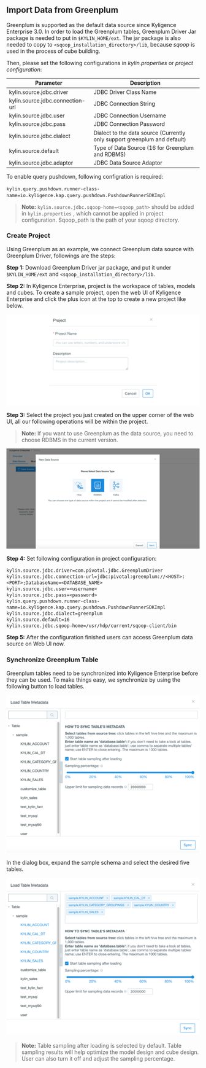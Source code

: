 ## Import Data from Greenplum

Greenplum is supported as the default data source since Kyligence Enterprise 3.0. In order to load the Greenplum tables, Greenplum Driver Jar package is needed to put in  `$KYLIN_HOME/ext`.  The jar package is also needed to copy to `<sqoop_installation_directory>/lib`, because *sqoop* is used in the process of cube building.

Then, please set the following configurations in *kylin.properties* or *project configuration*:

| Parameter                        | Description                                                  |
| -------------------------------- | ------------------------------------------------------------ |
| kylin.source.jdbc.driver         | JDBC Driver Class Name                                       |
| kylin.source.jdbc.connection-url | JDBC Connection String                                       |
| kylin.source.jdbc.user           | JDBC Connection Username                                     |
| kylin.source.jdbc.pass           | JDBC Connection Password                                     |
| kylin.source.jdbc.dialect        | Dialect to the data source (Currently only support greenplum and default) |
| kylin.source.default             | Type of Data Source (16 for Greenplum and RDBMS)             |
| kylin.source.jdbc.adaptor        | JDBC Data Source Adaptor                                     |

To enable query pushdown, following configration is required:

`kylin.query.pushdown.runner-class-name=io.kyligence.kap.query.pushdown.PushdownRunnerSDKImpl`

> **Note:**  `kylin.source.jdbc.sqoop-home=<sqoop_path>` should be added in `kylin.properties` , which cannot be applied in project configuration. Sqoop_path is the path of your sqoop directory. 



### Create Project

Using Greenplum as an example, we connect Greenplum data source with Greenplum Driver, followings are the steps:

**Step 1:** Download Greenplum Driver jar package, and put it under `$KYLIN_HOME/ext` and `<sqoop_installation_directory>/lib`.

**Step 2:** In Kyligence Enterprise, project is the workspace of tables, models and cubes. To create a sample project, open the web UI of Kyligence Enterprise and click the plus icon at the top to create a new project like below.

![Create project](../images/create_project.png)

**Step 3:** Select the project you just created on the upper corner of the web UI, all our following operations will be within the project.

> **Note:** If you want to use Greenplum as the data source, you need to choose RDBMS in the current version.

![Select data source](../images/rdbms_import_select_source.png)

**Step 4:** Set following configuration in project configuration:

```properties
kylin.source.jdbc.driver=com.pivotal.jdbc.GreenplumDriver
kylin.source.jdbc.connection-url=jdbc:pivotal:greenplum://<HOST>:<PORT>;DatabaseName=<DATABASE_NAME>
kylin.source.jdbc.user=<username>
kylin.source.jdbc.pass=<password>
kylin.query.pushdown.runner-class-name=io.kyligence.kap.query.pushdown.PushdownRunnerSDKImpl
kylin.source.jdbc.dialect=greenplum
kylin.source.default=16
kylin.source.jdbc.sqoop-home=/usr/hdp/current/sqoop-client/bin
```

**Step 5:** After the configuration finished users can access Greenplum data source on Web UI now.



### Synchronize Greenplum Table

Greenplum tables need to be synchronized into Kyligence Enterprise before they can be used. To make things easy, we synchronize by using the following button to load tables.

![Synchronize table's metadata](../images/rdbms_import_tables.png)

In the dialog box, expand the sample schema and select the desired five tables.

![Table sampling](../images/rdbms_import_select_table.png)

> **Note:** Table sampling after loading is selected by default. Table sampling results will help optimize the model design and cube design. User can also turn it off and adjust the sampling percentage.
